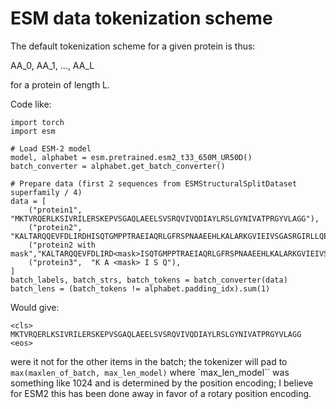 # ESM data tokenization scheme

The default tokenization scheme for a given protein is thus:

<cls> AA_0, AA_1, ..., AA_L <eos>

for a protein of length L.

Code like:

```
import torch
import esm

# Load ESM-2 model
model, alphabet = esm.pretrained.esm2_t33_650M_UR50D()
batch_converter = alphabet.get_batch_converter()

# Prepare data (first 2 sequences from ESMStructuralSplitDataset superfamily / 4)
data = [
    ("protein1", "MKTVRQERLKSIVRILERSKEPVSGAQLAEELSVSRQVIVQDIAYLRSLGYNIVATPRGYVLAGG"),
    ("protein2", "KALTARQQEVFDLIRDHISQTGMPPTRAEIAQRLGFRSPNAAEEHLKALARKGVIEIVSGASRGIRLLQEE"),
    ("protein2 with mask","KALTARQQEVFDLIRD<mask>ISQTGMPPTRAEIAQRLGFRSPNAAEEHLKALARKGVIEIVSGASRGIRLLQEE"),
    ("protein3",  "K A <mask> I S Q"),
]
batch_labels, batch_strs, batch_tokens = batch_converter(data)
batch_lens = (batch_tokens != alphabet.padding_idx).sum(1)
```

Would give: 

    <cls> MKTVRQERLKSIVRILERSKEPVSGAQLAEELSVSRQVIVQDIAYLRSLGYNIVATPRGYVLAGG <eos>

were it not for the other items in the batch; the tokenizer will pad to `max(maxlen_of_batch, max_len_model)` where `max_len_model`` was something like 1024 and is determined by the position encoding; I believe for ESM2 this has been done away in favor of a rotary position encoding.
